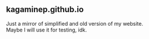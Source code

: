 ## kagaminep.github.io

Just a mirror of simplified and old version of my website.  
Maybe I will use it for testing, idk. 